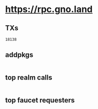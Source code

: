 # https://rpc.gno.land

## TXs
```
18138
```

## addpkgs
```
```

## top realm calls
```
```

## top faucet requesters
```
```

